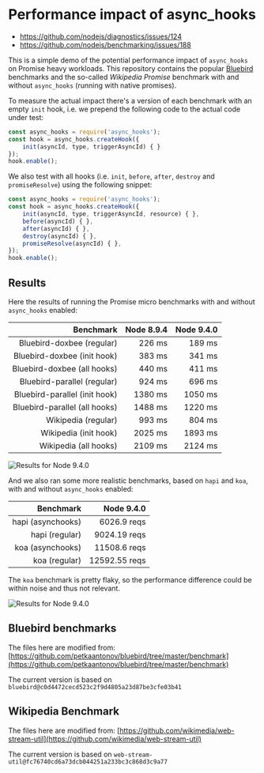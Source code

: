 # Performance impact of async_hooks

 - https://github.com/nodejs/diagnostics/issues/124
 - https://github.com/nodejs/benchmarking/issues/188

This is a simple demo of the potential performance impact of `async_hooks`
on Promise heavy workloads. This repository contains the popular
[Bluebird](https://github.com/petkaantonov/bluebird) benchmarks and the
so-called *Wikipedia Promise* benchmark with and
without `async_hooks` (running with native promises).

To measure the actual impact there's a version of each benchmark with
an empty `init` hook, i.e. we prepend the following code to the actual
code under test:

```js
const async_hooks = require('async_hooks');
const hook = async_hooks.createHook({
    init(asyncId, type, triggerAsyncId) { }
});
hook.enable();
```

We also test with all hooks (i.e. `init`, `before`, `after`, `destroy`
and `promiseResolve`) using the following snippet:

```js
const async_hooks = require('async_hooks');
const hook = async_hooks.createHook({
    init(asyncId, type, triggerAsyncId, resource) { },
    before(asyncId) { },
    after(asyncId) { },
    destroy(asyncId) { },
    promiseResolve(asyncId) { },
});
hook.enable();
```

## Results

Here the results of running the Promise micro benchmarks with and without
`async_hooks` enabled:

| Benchmark                      | Node 8.9.4 | Node 9.4.0 |
| ------------------------------:| ----------:| ----------:|
| Bluebird-doxbee (regular)      |     226 ms |     189 ms |
| Bluebird-doxbee (init hook)    |     383 ms |     341 ms |
| Bluebird-doxbee (all hooks)    |     440 ms |     411 ms |
| Bluebird-parallel (regular)    |     924 ms |     696 ms |
| Bluebird-parallel (init hook)  |    1380 ms |    1050 ms |
| Bluebird-parallel (all hooks)  |    1488 ms |    1220 ms |
| Wikipedia (regular)            |     993 ms |     804 ms |
| Wikipedia (init hook)          |    2025 ms |    1893 ms |
| Wikipedia (all hooks)          |    2109 ms |    2124 ms |

![Results for Node 9.4.0](https://raw.githubusercontent.com/bmeurer/async-hooks-performance-impact/master/results-promise-node-9.4.0.png)

And we also ran some more realistic benchmarks, based on `hapi` and
`koa`, with and without `async_hooks` enabled:

| Benchmark         | Node 9.4.0    |
| ----------------: | ------------: |
| hapi (asynchooks) | 6026.9 reqs   |
| hapi (regular)    | 9024.19 reqs  |
| koa (asynchooks)  | 11508.6 reqs  |
| koa (regular)     | 12592.55 reqs |

The `koa` benchmark is pretty flaky, so the performance difference could be
within noise and thus not relevant.

![Results for Node 9.4.0](https://raw.githubusercontent.com/bmeurer/async-hooks-performance-impact/master/results-hapi-koa-node-9.4.0.png)

## Bluebird benchmarks

The files here are modified from: [https://github.com/petkaantonov/bluebird/tree/master/benchmark](https://github.com/petkaantonov/bluebird/tree/master/benchmark)

The current version is based on `bluebird@c0d4472cecd523c2f9d4805a23d87be3cfe03b41`


## Wikipedia Benchmark

The files here are modified from: [https://github.com/wikimedia/web-stream-util](https://github.com/wikimedia/web-stream-util)

The current version is based on `web-stream-util@fc76740cd6a73dcb044251a233bc3c868d3c9a77`
